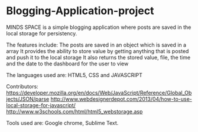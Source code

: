 # Blogging-Application-project
MINDS SPACE is a simple blogging application where posts are saved in the local storage for persistency.

The features include:
The posts are saved in an object which is saved in a array
It provides the ability to store value by getting anything that is posted and push it to the local storage
It also returns the stored value, file, the time and the date to the dashboard for the user to view


The languages used are:
HTML5, CSS and JAVASCRIPT

Contributors:
https://developer.mozilla.org/en/docs/Web/JavaScript/Reference/Global_Objects/JSON/parse
http://www.webdesignerdepot.com/2013/04/how-to-use-local-storage-for-javascript/
http://www.w3schools.com/html/html5_webstorage.asp

Tools used are:
Google chrome, Sublime Text.


